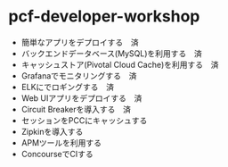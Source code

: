 # pcf-developer-workshop
* 簡単なアプリをデプロイする　済
* バックエンドデータベース(MySQL)を利用する　済
* キャッシュストア(Pivotal Cloud Cache)を利用する　済
* Grafanaでモニタリングする　済
* ELKにでロギングする　済
* Web UIアプリをデプロイする　済
* Circuit Breakerを導入する　済
* セッションをPCCにキャッシュする
* Zipkinを導入する
* APMツールを利用する
* ConcourseでCIする
